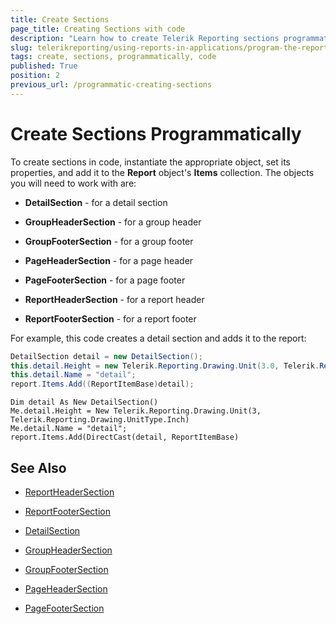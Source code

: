 ```yaml
---
title: Create Sections
page_title: Creating Sections with code
description: "Learn how to create Telerik Reporting sections programmatically, by instantiating the appropriate object, setting its properties, and adding it to the Report object's Items."
slug: telerikreporting/using-reports-in-applications/program-the-report-definition/create-sections-programmatically
tags: create, sections, programmatically, code
published: True
position: 2
previous_url: /programmatic-creating-sections
---
```


# Create Sections Programmatically

To create sections in code, instantiate the appropriate object, set its properties, and add it to the __Report__ object's __Items__ collection. The objects you will need to work with are:

* __DetailSection__ - for a detail section

* __GroupHeaderSection__ - for a group header

* __GroupFooterSection__ - for a group footer

* __PageHeaderSection__ - for a page header

* __PageFooterSection__ - for a page footer

* __ReportHeaderSection__ - for a report header

* __ReportFooterSection__ - for a report footer

For example, this code creates a detail section and adds it to the report:
    
````C#
DetailSection detail = new DetailSection();
this.detail.Height = new Telerik.Reporting.Drawing.Unit(3.0, Telerik.Reporting.Drawing.UnitType.Inch);
this.detail.Name = "detail";
report.Items.Add((ReportItemBase)detail);
````
````VB.NET
Dim detail As New DetailSection()
Me.detail.Height = New Telerik.Reporting.Drawing.Unit(3, Telerik.Reporting.Drawing.UnitType.Inch)
Me.detail.Name = "detail";
report.Items.Add(DirectCast(detail, ReportItemBase)
````


## See Also
 
* [ReportHeaderSection](/reporting/api/Telerik.Reporting.ReportHeaderSection)

* [ReportFooterSection](/reporting/api/Telerik.Reporting.ReportFooterSection)

* [DetailSection](/reporting/api/Telerik.Reporting.DetailSection)

* [GroupHeaderSection](/reporting/api/Telerik.Reporting.GroupHeaderSection)

* [GroupFooterSection](/reporting/api/Telerik.Reporting.GroupFooterSection)

* [PageHeaderSection](/reporting/api/Telerik.Reporting.PageHeaderSection)

* [PageFooterSection](/reporting/api/Telerik.Reporting.PageFooterSection)
